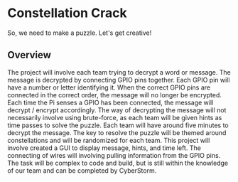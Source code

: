 # Constellation Crack

So, we need to make a puzzle. Let's get creative!

## Overview
The project will involve each team trying to decrypt a word or message.  The message is decrypted by connecting GPIO pins together.  Each GPIO pin will have a number or letter identifying it.  When the correct GPIO pins are connected in the correct order, the message will no longer be encrypted.  Each time the Pi senses a GPIO has been connected, the message will decrypt / encrypt accordingly.  The way of decrypting the message will not necessarily involve using brute-force, as each team will be given hints as time passes to solve the puzzle.  Each team will have around five minutes to decrypt the message.  The key to resolve the puzzle will be themed around constellations and will be randomized for each team.
This project will involve created a GUI to display message, hints, and time left.  The connecting of wires will involving pulling information from the GPIO pins.  The task will be complex to code and build, but is still within the knowledge of our team and can be completed by CyberStorm.
